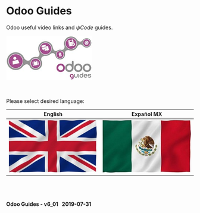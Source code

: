 # Odoo Guides
Odoo useful video links and _&#x03C8;Code_ guides.

![Odoo useful links & guides in &#x03C8;Code](/doc/img/logo_odoo_guides_mini.jpg)

<br>

Please select desired language:

| English | Expañol MX |
| :---: | :---: |
| [![en-uk](/doc/img/flag_en-uk.jpg)](/en-uk/en-uk-guides-menu.md) | [![es-mx](/doc/img/flag_es-mx.jpg)](/es-mx/es-mx-guides-menu.md) |


<br><br>
#### Odoo Guides - v6_01 &nbsp; 2019-07-31
 
